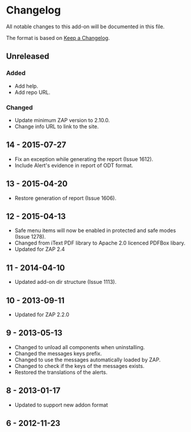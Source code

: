 # Changelog
All notable changes to this add-on will be documented in this file.

The format is based on [Keep a Changelog](https://keepachangelog.com/en/1.0.0/).

## Unreleased
### Added
- Add help.
- Add repo URL.

### Changed
- Update minimum ZAP version to 2.10.0.
- Change info URL to link to the site.

## 14 - 2015-07-27

- Fix an exception while generating the report (Issue 1612).
- Include Alert's evidence in report of ODT format.

## 13 - 2015-04-20

- Restore generation of report (Issue 1606).

## 12 - 2015-04-13

- Safe menu items will now be enabled in protected and safe modes (Issue 1278).
- Changed from iText PDF library to Apache 2.0 licenced PDFBox libary.
- Updated for ZAP 2.4

## 11 - 2014-04-10

- Updated add-on dir structure (Issue 1113).

## 10 - 2013-09-11

- Updated for ZAP 2.2.0

## 9 - 2013-05-13

- Changed to unload all components when uninstalling.
- Changed the messages keys prefix.
- Changed to use the messages automatically loaded by ZAP.
- Changed to check if the keys of the messages exists.
- Restored the translations of the alerts.

## 8 - 2013-01-17

- Updated to support new addon format

## 6 - 2012-11-23



